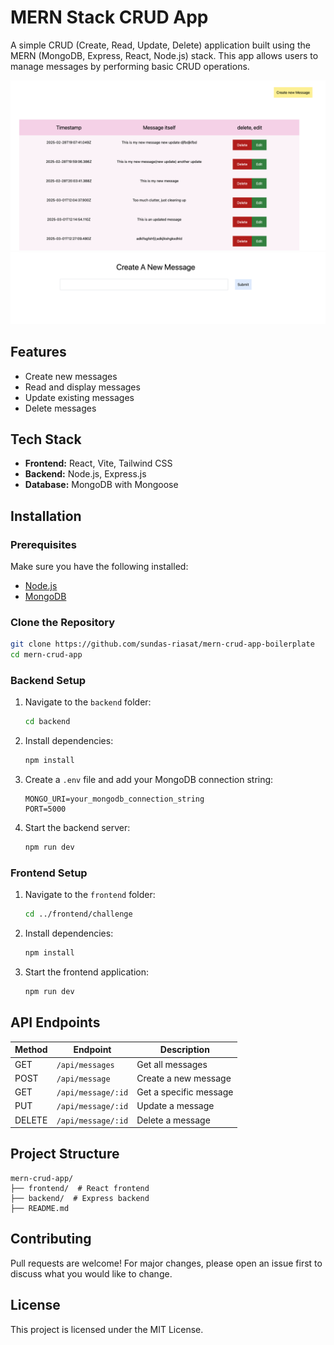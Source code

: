 # MERN Stack CRUD App

A simple CRUD (Create, Read, Update, Delete) application built using the MERN (MongoDB, Express, React, Node.js) stack. This app allows users to manage messages by performing basic CRUD operations.

![Home All Messages](https://github.com/sundas-riasat/mern-crud-app-boilerplate/blob/main/message-list-ui.png)
![Create Messages](https://github.com/sundas-riasat/mern-crud-app-boilerplate/blob/main/create-message.png)
## Features
- Create new messages
- Read and display messages
- Update existing messages
- Delete messages

## Tech Stack
- **Frontend:** React, Vite, Tailwind CSS
- **Backend:** Node.js, Express.js
- **Database:** MongoDB with Mongoose

## Installation

### Prerequisites
Make sure you have the following installed:
- [Node.js](https://nodejs.org/)
- [MongoDB](https://www.mongodb.com/)

### Clone the Repository
```sh
git clone https://github.com/sundas-riasat/mern-crud-app-boilerplate
cd mern-crud-app
```

### Backend Setup
1. Navigate to the `backend` folder:
   ```sh
   cd backend
   ```
2. Install dependencies:
   ```sh
   npm install
   ```
3. Create a `.env` file and add your MongoDB connection string:
   ```
   MONGO_URI=your_mongodb_connection_string
   PORT=5000
   ```
4. Start the backend server:
   ```sh
   npm run dev
   ```

### Frontend Setup
1. Navigate to the `frontend` folder:
   ```sh
   cd ../frontend/challenge
   ```
2. Install dependencies:
   ```sh
   npm install
   ```
3. Start the frontend application:
   ```sh
   npm run dev
   ```

## API Endpoints
| Method | Endpoint        | Description |
|--------|----------------|-------------|
| GET    | `/api/messages`  | Get all messages |
| POST   | `/api/message`  | Create a new message |
| GET    | `/api/message/:id` | Get a specific message |
| PUT    | `/api/message/:id` | Update a message |
| DELETE | `/api/message/:id` | Delete a message |

## Project Structure
```
mern-crud-app/
├── frontend/  # React frontend
├── backend/  # Express backend
├── README.md
```

## Contributing
Pull requests are welcome! For major changes, please open an issue first to discuss what you would like to change.

## License
This project is licensed under the MIT License.

